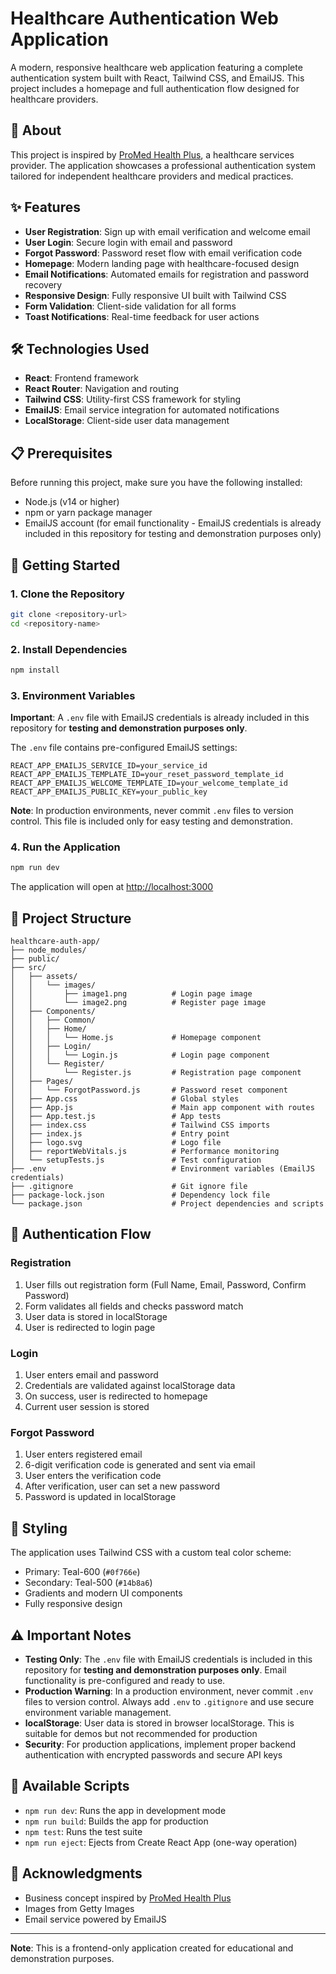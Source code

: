 # Healthcare Authentication Web Application

A modern, responsive healthcare web application featuring a complete authentication system built with React, Tailwind CSS, and EmailJS. This project includes a homepage and full authentication flow designed for healthcare providers.

## 🏥 About

This project is inspired by [ProMed Health Plus](https://promedhealthplus.com), a healthcare services provider. The application showcases a professional authentication system tailored for independent healthcare providers and medical practices.

## ✨ Features

- **User Registration**: Sign up with email verification and welcome email
- **User Login**: Secure login with email and password
- **Forgot Password**: Password reset flow with email verification code
- **Homepage**: Modern landing page with healthcare-focused design
- **Email Notifications**: Automated emails for registration and password recovery
- **Responsive Design**: Fully responsive UI built with Tailwind CSS
- **Form Validation**: Client-side validation for all forms
- **Toast Notifications**: Real-time feedback for user actions

## 🛠️ Technologies Used

- **React**: Frontend framework
- **React Router**: Navigation and routing
- **Tailwind CSS**: Utility-first CSS framework for styling
- **EmailJS**: Email service integration for automated notifications
- **LocalStorage**: Client-side user data management

## 📋 Prerequisites

Before running this project, make sure you have the following installed:

- Node.js (v14 or higher)
- npm or yarn package manager
- EmailJS account (for email functionality - EmailJS credentials is already included in this repository for testing and demonstration purposes only)

## 🚀 Getting Started

### 1. Clone the Repository

```bash
git clone <repository-url>
cd <repository-name>
```

### 2. Install Dependencies

```bash
npm install
```

### 3. Environment Variables

**Important**: A `.env` file with EmailJS credentials is already included in this repository for **testing and demonstration purposes only**. 

The `.env` file contains pre-configured EmailJS settings:

```env
REACT_APP_EMAILJS_SERVICE_ID=your_service_id
REACT_APP_EMAILJS_TEMPLATE_ID=your_reset_password_template_id
REACT_APP_EMAILJS_WELCOME_TEMPLATE_ID=your_welcome_template_id
REACT_APP_EMAILJS_PUBLIC_KEY=your_public_key
```

**Note**: In production environments, never commit `.env` files to version control. This file is included only for easy testing and demonstration.

### 4. Run the Application

```bash
npm run dev
```

The application will open at [http://localhost:3000](http://localhost:3000)

## 📁 Project Structure

```
healthcare-auth-app/
├── node_modules/
├── public/
├── src/
│   ├── assets/
│   │   └── images/
│   │       ├── image1.png          # Login page image
│   │       └── image2.png          # Register page image
│   ├── Components/
│   │   ├── Common/
│   │   ├── Home/
│   │   │   └── Home.js             # Homepage component
│   │   ├── Login/
│   │   │   └── Login.js            # Login page component
│   │   └── Register/
│   │       └── Register.js         # Registration page component
│   ├── Pages/
│   │   └── ForgotPassword.js       # Password reset component
│   ├── App.css                     # Global styles
│   ├── App.js                      # Main app component with routes
│   ├── App.test.js                 # App tests
│   ├── index.css                   # Tailwind CSS imports
│   ├── index.js                    # Entry point
│   ├── logo.svg                    # Logo file
│   ├── reportWebVitals.js          # Performance monitoring
│   └── setupTests.js               # Test configuration
├── .env                            # Environment variables (EmailJS credentials)
├── .gitignore                      # Git ignore file
├── package-lock.json               # Dependency lock file
└── package.json                    # Project dependencies and scripts
```

## 🔐 Authentication Flow

### Registration
1. User fills out registration form (Full Name, Email, Password, Confirm Password)
2. Form validates all fields and checks password match
3. User data is stored in localStorage
4. User is redirected to login page

### Login
1. User enters email and password
2. Credentials are validated against localStorage data
3. On success, user is redirected to homepage
4. Current user session is stored

### Forgot Password
1. User enters registered email
2. 6-digit verification code is generated and sent via email
3. User enters the verification code
4. After verification, user can set a new password
5. Password is updated in localStorage

## 🎨 Styling

The application uses Tailwind CSS with a custom teal color scheme:
- Primary: Teal-600 (`#0f766e`)
- Secondary: Teal-500 (`#14b8a6`)
- Gradients and modern UI components
- Fully responsive design

## ⚠️ Important Notes

- **Testing Only**: The `.env` file with EmailJS credentials is included in this repository for **testing and demonstration purposes only**. Email functionality is pre-configured and ready to use.
- **Production Warning**: In a production environment, never commit `.env` files to version control. Always add `.env` to `.gitignore` and use secure environment variable management.
- **localStorage**: User data is stored in browser localStorage. This is suitable for demos but not recommended for production
- **Security**: For production applications, implement proper backend authentication with encrypted passwords and secure API keys

## 🔧 Available Scripts

- `npm run dev`: Runs the app in development mode
- `npm run build`: Builds the app for production
- `npm test`: Runs the test suite
- `npm run eject`: Ejects from Create React App (one-way operation)

## 🙏 Acknowledgments

- Business concept inspired by [ProMed Health Plus](https://promedhealthplus.com)
- Images from Getty Images 
- Email service powered by EmailJS

---

**Note**: This is a frontend-only application created for educational and demonstration purposes.
